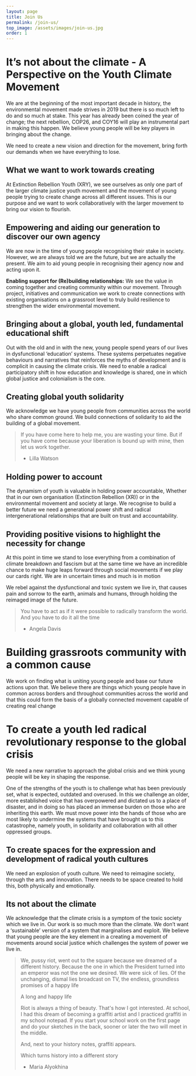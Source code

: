 ```yaml
---
layout: page
title: Join Us
permalink: /join-us/
top_image: /assets/images/join-us.jpg
order: 1
---
```


# It’s not about the climate - A Perspective on the Youth Climate Movement

We are at the beginning of the most important decade in history, the environmental movement made strives in 2019 but there is so much left to do and so much at stake. This year has already been coined the year of change; the next rebellion, COP26, and COY16 will play an instrumental part in making this happen. We believe young people will be key players in bringing about the change.

We need to create a new vision and direction for the movement, bring forth our demands when we have everything to lose.

## What we want to work towards creating

At Extinction Rebellion Youth (XRY), we see ourselves as only one part of the larger climate justice youth movement and the movement of young people trying to create change across all different issues. This is our purpose and we want to work collaboratively with the larger movement to bring our vision to flourish.

## Empowering and aiding our generation to discover our own agency

We are now in the time of young people recognising their stake in society. However, we are always told we are the future, but we are actually the present. We aim to aid young people in recognising their agency now and acting upon it.

**Enabling support for (Re)building relationships:** We see the value in coming together and creating community within our movement. Through project, initiatives and communication we work to create connections with existing organisations on a grassroot level to truly build resilience to strengthen the wider environmental movement.

## Bringing about a global, youth led, fundamental educational shift

Out with the old and in with the new, young people spend years of our lives in dysfunctional ‘education’ systems. These systems perpetuates negative behaviours and narratives that reinforces the myths of development and is complicit in causing the climate crisis. We need to enable a radical participatory shift in how education and knowledge is shared, one in which global justice and colonialism is the core.

## Creating global youth solidarity

We acknowledge we have young people from communities across the world who share common ground. We build connections of solidarity to aid the building of a global movement.

> If you have come here to help me, you are wasting your time. But if you have come because your liberation is bound up with mine, then let us work together.
>
> * Lilla Watson

## Holding power to account

The dynamism of youth is valuable in holding power accountable, Whether that in our own organisation (Extinction Rebellion (XR)) or in the environmental movement and society at large. We recognise to build a better future we need a generational power shift and radical intergenerational relationships that are built on trust and accountability.

## Providing positive visions to highlight the necessity for change

At this point in time we stand to lose everything from a combination of climate breakdown and fascism but at the same time we have an incredible chance to make huge leaps forward through social movements if we play our cards right. We are in uncertain times and much is in motion

We rebel against the dysfunctional and toxic system we live in, that causes pain and sorrow to the earth, animals and humans, through holding the reimaged image of the future.

> You have to act as if it were possible to radically transform the world. And you have to do it all the time
>
> * Angela Davis

# Building grassroots community with a common cause

We work on finding what is uniting young people and base our future actions upon that. We believe there are things which young people have in common across borders and throughout communities across the world and that this could form the basis of a globally connected movement capable of creating real change

# To create a youth led radical revolutionary response to the global crisis

We need a new narrative to approach the global crisis and we think young people will be key in shaping the response.

One of the strengths of the youth is to challenge what has been previously set, what is expected, outdated and overused. In this we challenge an older, more established voice that has overpowered and dictated us to a place of disaster, and in doing so has placed an immense burden on those who are inheriting this earth. We must move power into the hands of those who are most likely to undermine the systems that have brought us to this catastrophe, namely youth, in solidarity and collaboration with all other oppressed groups.

## To create spaces for the expression and development of radical youth cultures

We need an explosion of youth culture. We need to reimagine society, through the arts and innovation. There needs to be space created to hold this, both physically and emotionally.

## Its not about the climate

We acknowledge that the climate crisis is a symptom of the toxic society which we live in. Our work is so much more than the climate. We don’t want a ‘sustainable’ version of a system that marginalises and exploit. We believe that young people are the key element in a creating a movement of movements around social justice which challenges the system of power we live in.

> We, pussy riot, went out to the square because we dreamed of a different history. Because the one in which the President turned into an emperor was not the one we desired. We were sick of lies. Of the unchanging, dismal lies broadcast on TV, the endless, groundless promises of a happy life
>
> A long and happy life
>
> Riot is always a thing of beauty. That's how I got interested. At school, I had this dream of becoming a graffiti artist and I practiced graffiti in my school notepad. If you start your school work on the first page and do your sketches in the back, sooner or later the two will meet in the middle.
>
> And, next to your history notes, graffiti appears.
>
> Which turns history into a different story
>
> * Maria Alyokhina